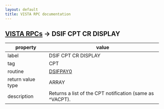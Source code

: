 ```yaml
---
layout: default
title: VISTA RPC documentation
---
```




## [VISTA RPCs](TableOfContent.md) &#8594; DSIF CPT CR DISPLAY 

 property | value 
--- | --- 
 label | DSIF CPT CR DISPLAY
 tag | CPT
 routine | [DSIFPAY0](http://code.osehra.org/dox/Routine_DSIFPAY0_source.html)
 return value type | ARRAY
 description | Returns a list of the CPT notification (same as ^VACPT).
